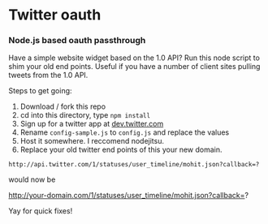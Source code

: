 # Twitter oauth
### Node.js based oauth passthrough

Have a simple website widget based on the 1.0 API? Run this node script to shim your old end points. Useful if you have a number of client sites pulling tweets from the 1.0 API. 

Steps to get going:

1. Download / fork this repo
2. cd into this directory, type `npm install`
3. Sign up for a twitter app at [dev.twitter.com](http://dev.twitter.com)
4. Rename `config-sample.js` to `config.js` and replace the values
5. Host it somewhere. I reccomend nodejitsu.
5. Replace your old twitter end points of this your new domain.

`http://api.twitter.com/1/statuses/user_timeline/mohit.json?callback=?`

would now be

http://your-domain.com/1/statuses/user_timeline/mohit.json?callback=?

Yay for quick fixes!